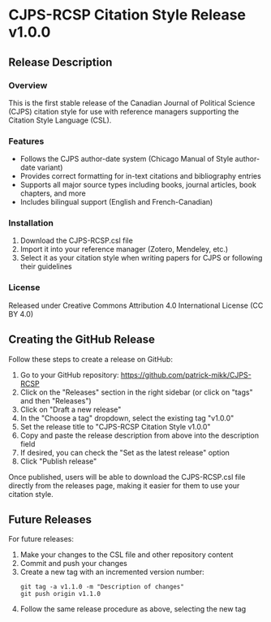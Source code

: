 # CJPS-RCSP Citation Style Release v1.0.0

## Release Description

### Overview
This is the first stable release of the Canadian Journal of Political Science (CJPS) citation style for use with reference managers supporting the Citation Style Language (CSL).

### Features
- Follows the CJPS author-date system (Chicago Manual of Style author-date variant)
- Provides correct formatting for in-text citations and bibliography entries
- Supports all major source types including books, journal articles, book chapters, and more
- Includes bilingual support (English and French-Canadian)

### Installation
1. Download the CJPS-RCSP.csl file
2. Import it into your reference manager (Zotero, Mendeley, etc.)
3. Select it as your citation style when writing papers for CJPS or following their guidelines

### License
Released under Creative Commons Attribution 4.0 International License (CC BY 4.0)

## Creating the GitHub Release

Follow these steps to create a release on GitHub:

1. Go to your GitHub repository: https://github.com/patrick-mikk/CJPS-RCSP
2. Click on the "Releases" section in the right sidebar (or click on "tags" and then "Releases")
3. Click on "Draft a new release"
4. In the "Choose a tag" dropdown, select the existing tag "v1.0.0"
5. Set the release title to "CJPS-RCSP Citation Style v1.0.0"
6. Copy and paste the release description from above into the description field
7. If desired, you can check the "Set as the latest release" option
8. Click "Publish release"

Once published, users will be able to download the CJPS-RCSP.csl file directly from the releases page, making it easier for them to use your citation style.

## Future Releases

For future releases:

1. Make your changes to the CSL file and other repository content
2. Commit and push your changes
3. Create a new tag with an incremented version number:
   ```
   git tag -a v1.1.0 -m "Description of changes"
   git push origin v1.1.0
   ```
4. Follow the same release procedure as above, selecting the new tag 